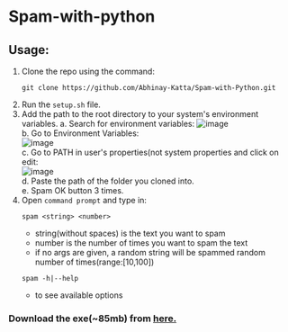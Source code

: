# Spam-with-python

## Usage:

1. Clone the repo using the command:<br>
   ```
   git clone https://github.com/Abhinay-Katta/Spam-with-Python.git
   ```
2. Run the `setup.sh` file.
3. Add the path to the root directory to your system's environment variables.
   a. Search for environment variables:
   ![image](https://user-images.githubusercontent.com/76813100/233131429-c7a03506-b899-4cca-a4ee-b513cde3cff5.png)<br>
   b. Go to Environment Variables:<br>
   ![image](https://user-images.githubusercontent.com/76813100/233131634-f04636ba-1181-48f1-8210-66bb374a63d6.png)<br>
   c. Go to PATH in user's properties(not system properties and click on edit:<br>
   ![image](https://user-images.githubusercontent.com/76813100/233132237-bb37fa43-9b8d-4e77-934a-938aa6a9e202.png)<br>
   d. Paste the path of the folder you cloned into.<br>
   e. Spam OK button 3 times.
4. Open `command prompt` and type in:
   ```
   spam <string> <number>
   ```
   - string(without spaces) is the text you want to spam
   - number is the number of times you want to spam the text
   - if no args are given, a random string will be spammed random number of times(range:[10,100])
   ```
   spam -h|--help
   ```
   - to see available options

### Download the exe(~85mb) from <a href='https://github.com/Abhinay-Katta/Spam-with-Python/releases/download/v1.0.0/spamde.exe'>here.</a>
